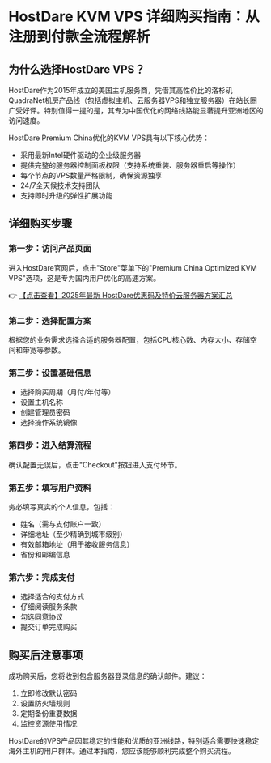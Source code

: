 # HostDare KVM VPS 详细购买指南：从注册到付款全流程解析

## 为什么选择HostDare VPS？

HostDare作为2015年成立的美国主机服务商，凭借其高性价比的洛杉矶QuadraNet机房产品线（包括虚拟主机、云服务器VPS和独立服务器）在站长圈广受好评。特别值得一提的是，其专为中国优化的网络线路能显著提升亚洲地区的访问速度。

HostDare Premium China优化的KVM VPS具有以下核心优势：

- 采用最新Intel硬件驱动的企业级服务器
- 提供完整的服务器控制面板权限（支持系统重装、服务器重启等操作）
- 每个节点的VPS数量严格限制，确保资源独享
- 24/7全天候技术支持团队
- 支持即时升级的弹性扩展功能

## 详细购买步骤

### 第一步：访问产品页面
进入HostDare官网后，点击"Store"菜单下的"Premium China Optimized KVM VPS"选项，这是专为国内用户优化的高速方案。

👉 [【点击查看】2025年最新 HostDare优惠码及特价云服务器方案汇总](https://bit.ly/hostdare)

### 第二步：选择配置方案
根据您的业务需求选择合适的服务器配置，包括CPU核心数、内存大小、存储空间和带宽等参数。

### 第三步：设置基础信息
- 选择购买周期（月付/年付等）
- 设置主机名称
- 创建管理员密码
- 选择操作系统镜像

### 第四步：进入结算流程
确认配置无误后，点击"Checkout"按钮进入支付环节。

### 第五步：填写用户资料
务必填写真实的个人信息，包括：
- 姓名（需与支付账户一致）
- 详细地址（至少精确到城市级别）
- 有效邮箱地址（用于接收服务信息）
- 省份和邮编信息

### 第六步：完成支付
- 选择适合的支付方式
- 仔细阅读服务条款
- 勾选同意协议
- 提交订单完成购买

## 购买后注意事项

成功购买后，您将收到包含服务器登录信息的确认邮件。建议：
1. 立即修改默认密码
2. 设置防火墙规则
3. 定期备份重要数据
4. 监控资源使用情况

HostDare的VPS产品因其稳定的性能和优质的亚洲线路，特别适合需要快速稳定海外主机的用户群体。通过本指南，您应该能够顺利完成整个购买流程。